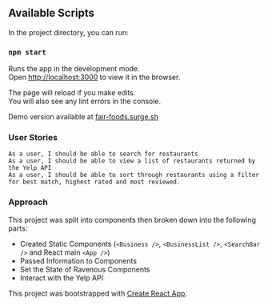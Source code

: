 ## Available Scripts

In the project directory, you can run:

### `npm start`

Runs the app in the development mode.<br>
Open [http://localhost:3000](http://localhost:3000) to view it in the browser.

The page will reload if you make edits.<br>
You will also see any lint errors in the console.  

Demo version available at [fair-foods.surge.sh](fair-foods.surge.sh)

### User Stories
```
As a user, I should be able to search for restaurants
As a user, I should be able to view a list of restaurants returned by the Yelp API
As a user, I should be able to sort through restaurants using a filter for best match, highest rated and most reviewed.
```

### Approach
This project was split into components then broken down into the following parts:   
- Created Static Components (`<Business />`, `<BusinessList />`, `<SearchBar />` and React main `<App />`)
- Passed Information to Components
- Set the State of Ravenous Components
- Interact with the Yelp API

This project was bootstrapped with [Create React App](https://github.com/facebook/create-react-app).
